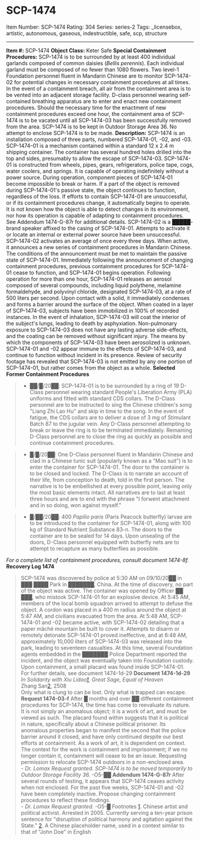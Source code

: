 # SCP-1474
Item Number: SCP-1474
Rating: 304
Series: series-2
Tags: _licensebox, artistic, autonomous, gaseous, indestructible, safe, scp, structure

---

  
**Item #:** SCP-1474 
**Object Class:** Keter Safe
**Special Containment Procedures:** SCP-1474 is to be surrounded by at least 400 individual garlands composed of common daisies (_Bellis perennis_). Each individual garland must be composed of no fewer than 1080 flowers.
Two level-1 Foundation personnel fluent in Mandarin Chinese are to monitor SCP-1474-02 for potential changes in necessary containment procedures at all times. In the event of a containment breach, all air from the containment area is to be vented into an adjacent storage facility. D-class personnel wearing self-contained breathing apparatus are to enter and enact new containment procedures. Should the necessary time for the enactment of new containment procedures exceed one hour, the containment area of SCP-1474 is to be vacated until all SCP-1474-03 has been successfully removed from the area.
SCP-1474 is to be kept in Outdoor Storage Area 36. No attempt to enclose SCP-1474 is to be made.
**Description:** SCP-1474 is an installation composed of three parts, numbered SCP-1474-01, -02, and -03. SCP-1474-01 is a mechanism contained within a standard 12 x 2.4 m shipping container. The container has several hundred holes drilled into the top and sides, presumably to allow the escape of SCP-1474-03. SCP-1474-01 is constructed from wheels, pipes, gears, refrigerators, police tape, cogs, water coolers, and springs. It is capable of operating indefinitely without a power source. During operation, component pieces of SCP-1474-01 become impossible to break or harm. If a part of the object is removed during SCP-1474-01's passive state, the object continues to function, regardless of the loss. If efforts to contain SCP-1474-01 are unsuccessful, or if its containment procedures change, it automatically begins to operate. It is not known how the object is able to detect changes in its environment, nor how its operation is capable of adapting to containment procedures. See Addendum 1474-G-87r for additional details.
SCP-1474-02 is a █████-brand speaker affixed to the casing of SCP-1474-01. Attempts to activate it or locate an internal or external power source have been unsuccessful. SCP-1474-02 activates an average of once every three days. When active, it announces a new series of containment procedures in Mandarin Chinese. The conditions of the announcement must be met to maintain the passive state of SCP-1474-01. Immediately following the announcement of changing containment procedures, previous containment procedures for SCP-1474-01 cease to function, and SCP-1474-01 begins operation.
Following operation for more than one hour, SCP-1474-01 releases an aerosol composed of several compounds, including liquid polythene, melamine formaldehyde, and polyvinyl chloride, designated SCP-1474-03, at a rate of 500 liters per second. Upon contact with a solid, it immediately condenses and forms a barrier around the surface of the object. When coated in a layer of SCP-1474-03, subjects have been immobilized in 100% of recorded instances. In the event of inhalation, SCP-1474-03 will coat the interior of the subject's lungs, leading to death by asphyxiation. Non-pulmonary exposure to SCP-1474-03 does not have any lasting adverse side-effects, and the coating can be removed without significant injury. The means by which the components of SCP-1474-03 have been aerosolized is unknown. SCP-1474-01 and -02 appear immune to the effects of SCP-1474-03, and continue to function without incident in its presence. Review of security footage has revealed that SCP-1474-03 is not emitted by any one portion of SCP-1474-01, but rather comes from the object as a whole.
**Selected Former Containment Procedures**
>   * ██/█/20██: SCP-1474-01 is to be surrounded by a ring of 19 D-Class personnel wearing standard People's Liberation Army (PLA) uniforms and fitted with standard CDS collars. The D-Class personnel are to be instructed to sing the Chinese children's song "Liang Zhi Lao Hu" and skip in time to the song. In the event of fatigue, the CDS collars are to deliver a dose of 3 mg of Stimulant Batch 87 to the jugular vein. Any D-Class personnel attempting to break or leave the ring is to be terminated immediately. Remaining D-Class personnel are to close the ring as quickly as possible and continue containment procedures.
> 

>   * █/█/20██: One D-Class personnel fluent in Mandarin Chinese and clad in a Chinese tunic suit (popularly known as a "Mao suit") is to enter the container for SCP-1474-01. The door to the container is to be closed and locked. The D-Class is to narrate an account of their life, from conception to death, told in the first person. The narrative is to be embellished at every possible point, leaving only the most basic elements intact. All narratives are to last at least three hours and are to end with the phrase "I forwent attachment and in so doing, won against myself."
> 

>   * █/██/20██: 400 _Papilio paris_ (Paris Peacock butterfly) larvae are to be introduced to the container for SCP-1474-01, along with 100 kg of Standard Nutrient Substance 83-n. The doors to the container are to be sealed for 14 days. Upon unsealing of the doors, D-Class personnel equipped with butterfly nets are to attempt to recapture as many butterflies as possible.
> 

_For a complete list of containment procedures, consult document 1474-8f._
**Recovery Log 1474**
> SCP-1474 was discovered by police at 5:30 AM on 09/10/20██ in ███ ████ Park in ███████, China. At the time of discovery, no part of the object was active. The container was opened by Officer ██ ███, who mistook SCP-1474-01 for an explosive device. At 5:45 AM, members of the local bomb squadron arrived to attempt to defuse the object. A cordon was placed in a 400 m radius around the object at 5:47 AM, and civilians evacuated from the area. At 5:48 AM, SCP-1474-01 and -02 became active, with SCP-1474-02 detailing that a paper mâché mountain be built to cover it. Attempts to disarm or remotely detonate SCP-1474-01 proved ineffective, and at 6:48 AM, approximately 10,000 liters of SCP-1474-03 was released into the park, leading to seventeen casualties. At this time, several Foundation agents embedded in the ███████ Police Department reported the incident, and the object was eventually taken into Foundation custody.
Upon containment, a small placard was found inside SCP-1474-01. For further details, see document 1474-1d-29
**Document 1474-1d-29**
> _In Solidarity with Xiu Lidao[1](javascript:;), Great Sage, Equal of Heaven_  
>  Zhang San[2](javascript:;), 2508  
>  Only what is clung to can be lost. Only what is trapped can escape.
**Request 1474-03-f**
> After █ months and over ██ different containment procedures for SCP-1474, the time has come to reevaluate its nature. It is not simply an anomalous object; it is a work of art, and must be viewed as such. The placard found within suggests that it is political in nature, specifically about a Chinese political prisoner. Its anomalous properties began to manifest the second that the police barrier around it closed, and have only continued despite our best efforts at containment. As a work of art, it is dependent on context. The context for the work is containment and imprisonment; if we no longer contain it, containment will cease to be an issue. Requesting permission to relocate SCP-1474 outdoors in a non-enclosed area.  
>  _\- Dr. Lomax_
> _Request granted. SCP-1474 is to be moved temporarily to Outdoor Storage Facility 36._ -O5-██
**Addendum 1474-G-87r**
> After several rounds of testing, it appears that SCP-1474 ceases activity when not enclosed. For the past five weeks, SCP-1474-01 and -02 have been completely inactive. Propose changing containment procedures to reflect these findings.  
>  _\- Dr. Lomax_
> _Request granted._ -O5-█
Footnotes
[1](javascript:;). Chinese artist and political activist. Arrested in 2005. Currently serving a ten-year prison sentence for "disruption of political harmony and agitation against the State."
[2](javascript:;). A Chinese placeholder name, used in a context similar to that of "John Doe" in English